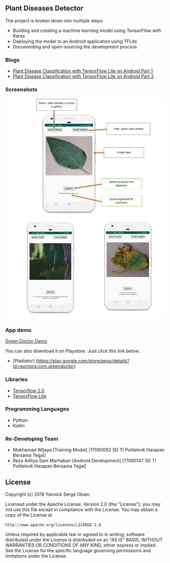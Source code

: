 ## Plant Diseases Detector
The project is broken down into multiple steps:

* Building and creating a machine learning model using TensorFlow with Keras
* Deploying the model to an Android application using TFLite
* Documenting and open-sourcing the development process
### Blogs
* [Plant Disease Classification with TensorFlow Lite on Android Part 1](https://medium.com/@yannicksergeobam/plant-disease-classification-with-tensorflow-2-0-268fe7f72c2a)
* [Plant Disease Classification with TensorFlow Lite on Android Part 2](https://medium.com/@yannicksergeobam/plant-disease-classification-with-tensorflow-lite-on-android-part-2-c2d47371cea3)

### Screenshots
![Gameplay Screenshot](./assets/over.png)
![Gameplay Screenshot2](./assets/greendoctor.png)

### App demo
[Green Doctor Demo](https://youtu.be/2UYLglMni6E)

You can also download it on Playstore. Just click this link below.
* [Pladiator] (https://play.google.com/store/apps/details?id=isomora.com.greendoctor)

### Libraries

* [Tensorflow 2.0](https://www.tensorflow.org/)
* [TensorFlow Lite ](https://www.tensorflow.org/lite)

### Programming Languages

* Python
* Kotlin

### Re-Developing Team
* Mokhamad WIjaya [Training Model] [17090092 5D TI Politeknik Harapan Bersama Tegal]
* Reza Aditya Sam Marhaban [Android Development] [17090147 5D TI Politeknik Harapan Bersama Tegal]

## License

Copyright (c) 2019 Yannick Serge Obam

Licensed under the Apache License, Version 2.0 (the "License");
you may not use this file except in compliance with the License.
You may obtain a copy of the License at

    http://www.apache.org/licenses/LICENSE-2.0

Unless required by applicable law or agreed to in writing, software
distributed under the License is distributed on an "AS IS" BASIS,
WITHOUT WARRANTIES OR CONDITIONS OF ANY KIND, either express or implied.
See the License for the specific language governing permissions and
limitations under the License.


